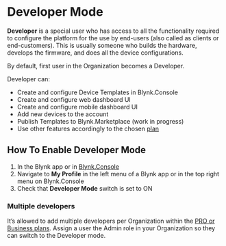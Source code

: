 # Developer Mode

**Developer** is a special user who has access to all the functionality required to configure the platform for the use by end-users (also called as clients or end-customers). This is usually someone who builds the hardware, develops the firmware, and does all the device configurations.

By default, first user in the Organization becomes a Developer.

Developer can:

* Create and configure Device Templates in Blynk.Console
* Create and configure web dashboard UI
* Create and configure mobile dashboard UI
* Add new devices to the account
* Publish Templates to Blynk.Marketplace (work in progress)
* Use other features accordingly to the chosen [plan](https://blynk.io/pricing)

## **How To Enable Developer Mode**

1. In the Blynk app or in [Blynk.Console](https://blynk.cloud)
2. Navigate to **My Profile** in the left menu of a Blynk app or in the top right menu on Blynk.Console
3. Check that **Developer Mode** switch is set to ON

### Multiple developers

It’s allowed to add multiple developers per Organization within the [PRO or Business plans](https://blynk.io/pricing). Assign a user the Admin role in your Organization so they can switch to the Developer mode.
